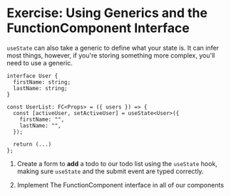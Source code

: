 # Exercise: Using Generics and the FunctionComponent Interface

`useState` can also take a generic to define what your state is. It can infer most things, however, if you're storing something more complex, you'll need to use a generic.

```tsx
interface User {
  firstName: string;
  lastName: string;
}

const UserList: FC<Props> = ({ users }) => {
  const [activeUser, setActiveUser] = useState<User>({
    firstName: "",
    lastName: "",
  });

  return (...)
};
```

1. Create a form to **add** a todo to our todo list using the `useState` hook, making sure `useState` and the submit event are typed correctly.

2. Implement The FunctionComponent interface in all of our components
